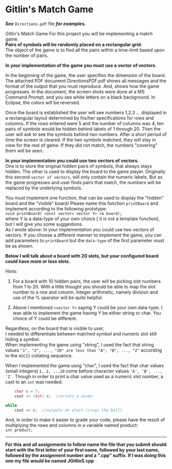 # Gitlin's Match Game
__*See*__ `Directions.pdf` file __*for examples.*__

Gitlin's Match Game
For this project you will be implementing a match game.  
__Pairs of symbols will be randomly placed on a rectangular grid.__  
The object of the game is to find all the pairs within a time-limit based upon the number of pairs.

__In your implementation of the game you must use a vector of vectors.__

In the beginning of the game, the user specifies the dimension of the board. The attached PDF document DirectionsPDF.pdf  shows all messages and the format of the output that you must reproduce. And, shows how the game progresses. In the document, the screen shots were done at a MS Command Prompt, and you see white letters on a black background. In Eclipse, the colors will be reversed. 

Once the board is established the user will see numbers 1,2,3 ... displayed in a rectangular layout determined by his/her specifications for rows and columns. If the rows entered were 5 and the number of columns was 4, ten pairs of symbols would be hidden behind labels of 1 through 20. Then the user will ask to see the symbols behind two numbers.  After a short period of time the screen is cleared. If the two symbols matched, they will stay in view for the rest of game. If they did not match, the numbers "covering" them will be seen.

__In your implementation you could use two vectors of vectors.__  
One is to store the original hidden pairs of symbols,
that always stays hidden.
The other is used to display the board to the game player. Originally this second `vector of vectors`, will only contain the numeric labels. But as the game  progresses and user finds pairs that match, the numbers will be replaced by the underlying symbols.

You must implement one function, that can be used to display the "hidden" board and the  "visible" board/
Please name this function `printBoard` and implement according to the following prototype:  
`void printBoard( const vector< vector Y> >& board);`  
where Y is a data-type of your own choice [ it is not a template function], but I will give you some suggestions.  
As I wrote above:  In your implementation you could use two vectors of vectors.  If you choose a different manner to implement the game, you can add parameters to `printBoard` but the `data-type` of the first parameter must be as shown.

__Below I will talk about a board with 20 slots,
but your configured board could have more or less slots.__

Hints:
1. For a board with 10 hidden pairs, the user will be picking slot numbers  from 1 to 20. With a little thought you should be able to map the slot number to a row and column. Integer arithmetic, namely division and use of the % operator will be quite helpful.

2. Above I mentioned `<vector Y>` saying Y could be your own data-type. I was able to implement the game having Y be either string or char. You choice of Y could be different.

Regardless, on the board that is visible to user,  
I needed to differentiate between matched symbol and numeric slot still hiding a symbol.  
When implementing the game using "string", I used the fact that string values `"1", "2", ..., "20" are less than "A", "B", ..., "Z"` according to the `ASCII` collating sequence.

When I implemented the game usng "char", I used the fact that char values (small integers) `1, 2, ...20` come before character values `'A', 'B', ..., 'Z'`.
Though in order to print a char value used as a numeric slot number, a cast to an `int` was needed:
```c++
    char c = 7;
    cout << (int) c;  //prints a seven

while 
    cout << c;  //outputs an alert (rings the bell)
```    
And, in order to make it easier to grade your code, please have the result of multiplying the rows and columns in a variable named product:  
`int product;`  

---

__For this and all assignments to follow name the file that you submit should  start with the first letter of your first name, followed by your last name, followed by the assignment number and a ".cpp" suffix. If I was doing this one my file would be named JGitlin5.cpp__ 

